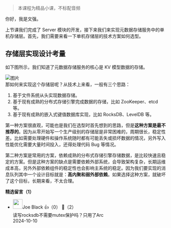 > 本课程为精品小课，不标配音频

你好，我是文强。

上节课我们完成了 Server 模块的开发，接下来我们来实现元数据存储服务中的单机存储层。首先，我们需要来看一下单机存储层的技术方案如何选型。

## 存储层实现设计考量

如下图所示，我们知道了元数据存储服务的核心是 KV 模型数据的存储。

![图片](https://static001.geekbang.org/resource/image/6c/6e/6c452105ff951bc5d1860bb21272b06e.png?wh=1139x641)  
那如何来实现这个存储层呢？从技术上来看，一般有三个思路：

1. 基于文件系统从头实现数据存储。
2. 基于现有成熟的分布式存储引擎完成数据的存储，比如 ZooKeeper、etcd等。
3. 基于现有成熟的嵌入式键值数据库实现，比如 RocksDB、LevelDB 等。

第一种方案很直观，可能也是我们在选型时首先想到的思路，但是**这种方案是最不推荐的**。因为从零开始写一个生产级别的存储层是非常困难的，周期很长，稳定性差。比如需要处理硬件和操作系统随时都有可能丢失或损坏数据的情况，另外写入性能优化需要大量时间投入，还得处理代码 Bug 等情况。

第二种方案是常用的方案，依赖成熟的分布式存储引擎存储数据，是比较快速且稳定的方案。但是这种方案的缺点是需要依赖外部系统，会导致架构复杂，长期运维成本高，另外外部依赖组件的稳定性也会影响主系统的稳定。因为我们要实现的消息队列其中一个设计目标就是：**高内聚和弱外部依赖**。如果选择这种方案，就破坏了这个目标，长期来看，不太合理。
<div><strong>精选留言（1）</strong></div><ul>
<li><img src="https://static001.geekbang.org/account/avatar/00/10/0f/70/cdef7a3d.jpg" width="30px"><span>Joe Black</span> 👍（0） 💬（2）<div>读写rocksdb不需要mutex保护吗？只用了Arc</div>2024-10-10</li><br/>
</ul>